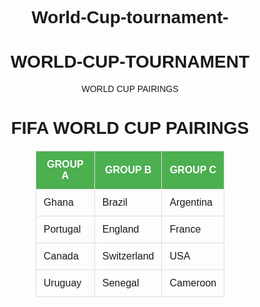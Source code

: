 # World-Cup-tournament-
# WORLD-CUP-TOURNAMENT
WORLD CUP PAIRINGS
<!DOCTYPE html>
<html lang="en">
<head>
    <meta charset="UTF-8">
    <title>World Cup Tournament</title>
    <style>
        body {
            text-align: center;
            font-family: Arial, sans-serif;
        }
        table {
            margin: 20px auto;
            border-collapse: collapse;
            width: 60%;
        }
        th {
            background-color: #4CAF50;
            color: white;
            padding: 12px;
            border: 1px solid #ddd;
        }
        td {
            padding: 12px;
            border: 1px solid #ddd;
        }
    </style>
</head>
<body>
    <h1>FIFA WORLD CUP PAIRINGS</h1>
    <table>
        <tr>
            <th>GROUP A</th>
            <th>GROUP B</th>
            <th>GROUP C</th>
        </tr>
        <tr>
            <td>Ghana</td>
            <td>Brazil</td>
            <td>Argentina</td>
        </tr>
        <tr>
            <td>Portugal</td>
            <td>England</td>
            <td>France</td>
        </tr>
        <tr>
            <td>Canada</td>
            <td>Switzerland</td>
            <td>USA</td>
        </tr>
        <tr>
            <td>Uruguay</td>
            <td>Senegal</td>
            <td>Cameroon</td>
        </tr>
    </table>
</body>
</html
